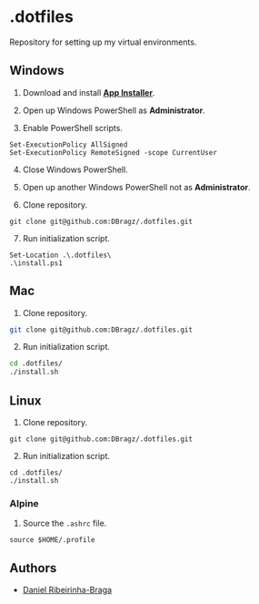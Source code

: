 # .dotfiles

Repository for setting up my virtual environments.

## Windows

1. Download and install [**App Installer**](https://apps.microsoft.com/store/detail/app-installer/9NBLGGH4NNS1?hl=en-us&gl=us).

2. Open up Windows PowerShell as **Administrator**.

3. Enable PowerShell scripts.

```pwsh
Set-ExecutionPolicy AllSigned
Set-ExecutionPolicy RemoteSigned -scope CurrentUser
```

4. Close Windows PowerShell.

5. Open up another Windows PowerShell not as **Administrator**.

6. Clone repository.

```pwsh
git clone git@github.com:DBragz/.dotfiles.git
```

7. Run initialization script.

```pwsh
Set-Location .\.dotfiles\
.\install.ps1
```

## Mac

1. Clone repository.

```zsh
git clone git@github.com:DBragz/.dotfiles.git
```

2. Run initialization script.

```zsh
cd .dotfiles/
./install.sh
```

## Linux

1. Clone repository.

```ash
git clone git@github.com:DBragz/.dotfiles.git
```

2. Run initialization script.

```ash
cd .dotfiles/
./install.sh
```

### Alpine

1. Source the `.ashrc` file.  

```ash
source $HOME/.profile
```

## Authors

- [Daniel Ribeirinha-Braga](https://github.com/DBragz)


